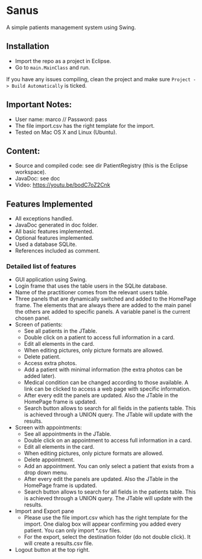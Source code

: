 # Sanus
A simple patients management system using Swing.

## Installation
  - Import the repo as a project in Eclipse.
  - Go to `main.MainClass` and run.
 
If you have any issues compiling, clean the project and make sure `Project -> Build Automatically` is ticked.

## Important Notes:
- User name: marco // Password: pass
- The file import.csv has the right template for the import.
- Tested on Mac OS X and Linux (Ubuntu).

## Content:
- Source and compiled code: see dir PatientRegistry (this is the Eclipse workspace).
- JavaDoc: see doc
- Video: https://youtu.be/bodC7oZ2Cnk

## Features Implemented
- All exceptions handled.
- JavaDoc generated in doc folder.
- All basic features implemented.
- Optional features implemented.
- Used a database SQLite.
- References included as comment.

### Detailed list of features
- GUI application using Swing.
- Login frame that uses the table users in the SQLite database.
- Name of the practitioner comes from the relevant users table.
- Three panels that are dynamically switched and added to the HomePage frame. The elements that are always there are added to the main panel the others are added to specific panels. A variable panel is the current chosen panel.
- Screen of patients:
  * See all patients in the JTable.
  * Double click on a patient to access full information in a card.
  * Edit all elements in the card.
  * When editing pictures, only picture formats are allowed.
  * Delete patient.
  * Access extra photos.
  * Add a patient with minimal information (the extra photos can be added later).
  * Medical condition can be changed according to those available. A link can be clicked to access a web page with specific information.
  * After every edit the panels are updated. Also the JTable in the HomePage frame is updated.
  * Search button allows to search for all fields in the patients table. This is achieved through a UNION query. The JTable will update with the results.
- Screen with appointments:
  * See all appointments in the JTable.
  * Double click on an appointment to access full information in a card.
  * Edit all elements in the card.
  * When editing pictures, only picture formats are allowed.
  * Delete appointment.
  * Add an appointment. You can only select a patient that exists from a drop down menu.
  * After every edit the panels are updated. Also the JTable in the HomePage frame is updated.
  * Search button allows to search for all fields in the patients table. This is achieved through a UNION query. The JTable will update with the results.
- Import and Export pane
  * Please use the file import.csv which has the right template for the import. One dialog box will appear confirming you added every patient. You can only import *.csv files.
  * For the export, select the destination folder (do not double click). It will create a results.csv file.
- Logout button at the top right.

